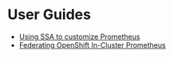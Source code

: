 # User Guides

* [Using SSA to customize Prometheus](server-side-apply.md)
* [Federating OpenShift In-Cluster Prometheus](federation.md)

